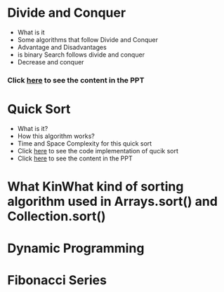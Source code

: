 # Divide and Conquer

- What is it
- Some algorithms that follow Divide and Conquer
- Advantage and Disadvantages
- is binary Search follows divide and conquer
- Decrease and conquer

### Click [here](./Day18/DivideAndConquerPPT.pdf) to see the content in the PPT

# Quick Sort

- What is it?
- How this algorithm works?
- Time and Space Complexity for this quick sort
- Click [here](./Day18/QuickSort.java) to see the code implementation of qucik sort
- Click [here](./Day18/DivideAndConquerPPT.pdf) to see the content in the PPT

# What KinWhat kind of sorting algorithm used in Arrays.sort() and Collection.sort()


# Dynamic Programming

# Fibonacci Series
